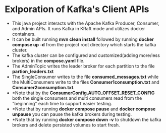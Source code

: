 # Exlporation of Kafka's Client APIs

- This java project interacts with the Apache Kafka Producer, Consumer, and Admin APIs. It runs Kafka in KRaft mode and utilizes docker containers.
- It can be built running **mvn clean install** followed by running **docker compose up -d** from the project root directory which starts the kafka cluster.
- The kafka cluster can be configured and customized(adding more/less brokers) in the **compose.yaml** file.
- The AdminTopic writes the leader broker for each partition to the file **partion_leaders.txt**
- The SingleConsumer writes to the file **consumed_messages.txt** while the MultiConsumers write to the files **Consumer1consumption.txt** and **Consumer2consumption.txt**.
- *Note that by the **ConsumerConfig.AUTO_OFFSET_RESET_CONFIG** both the single consumers and multi consumers read from the "beginning" each time to support easier testing.
- *Note that by running **docker compose pause** and **docker compose unpause** you can pause the kafka brokers during testing.
- *Note that by running **docker compose down -v** to shutdown the kafka brokers and delete persisted volumes to start fresh.
